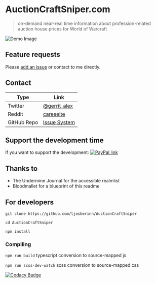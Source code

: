 # AuctionCraftSniper.com
> on-demand near-real time information about profession-related auction house prices for World of Warcraft

![Demo Image](https://auctioncraftsniper.com/assets/img/demo-light.png)
 
## Feature requests
Please [add an issue](https://github.com/ljosberinn/auction-craft-sniper/issues) or contact to me directly.
 
## Contact
| Type | Link |
| --- | --- |
| Twitter | [@gerrit_alex](https://twitter.com/gerrit_alex) |
|  Reddit | [careseite](https://reddit.com/u/careseite) |
| GitHub Repo | [Issue System](https://github.com/ljosberinn/auction-craft-sniper/issues) |
 
## Support the development time
If you want to support the development: [![PayPal link](https://img.shields.io/badge/PayPal-donate-blue.svg)](https://www.paypal.me/GerritAlex)

## Thanks to
- The Undermine Journal for the accessible realmlist
- Bloodmallet for a blueprint of this readme

## For developers
`git clone https://github.com/ljosberinn/AuctionCraftSniper`

`cd AuctionCraftSniper`

`npm install`

### Compiling

 `npm run build` typescript conversion to source-mapped js

`npm run scss-dev-watch` scss conversion to source-mapped css


[![Codacy Badge](https://api.codacy.com/project/badge/Grade/2c43cceb60c048729024a8ae18a23f9a)](https://www.codacy.com/app/ljosberinn/AuctionCraftSniper?utm_source=github.com&amp;utm_medium=referral&amp;utm_content=ljosberinn/AuctionCraftSniper&amp;utm_campaign=Badge_Grade)
